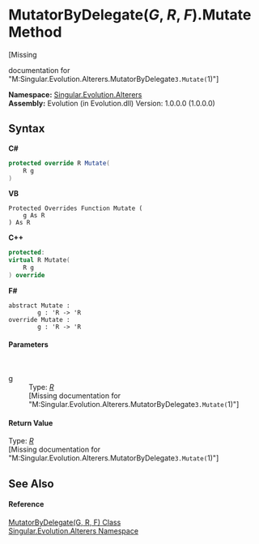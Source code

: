 # MutatorByDelegate(*G*, *R*, *F*).Mutate Method 
 

\[Missing <summary> documentation for "M:Singular.Evolution.Alterers.MutatorByDelegate`3.Mutate(`1)"\]

**Namespace:**&nbsp;<a href="d83a42df-2b66-dfad-1be9-58a7420b0c0f">Singular.Evolution.Alterers</a><br />**Assembly:**&nbsp;Evolution (in Evolution.dll) Version: 1.0.0.0 (1.0.0.0)

## Syntax

**C#**<br />
``` C#
protected override R Mutate(
	R g
)
```

**VB**<br />
``` VB
Protected Overrides Function Mutate ( 
	g As R
) As R
```

**C++**<br />
``` C++
protected:
virtual R Mutate(
	R g
) override
```

**F#**<br />
``` F#
abstract Mutate : 
        g : 'R -> 'R 
override Mutate : 
        g : 'R -> 'R 
```


#### Parameters
&nbsp;<dl><dt>g</dt><dd>Type: <a href="833d228f-c223-dfb5-ca81-bad24a6a4b65">*R*</a><br />\[Missing <param name="g"/> documentation for "M:Singular.Evolution.Alterers.MutatorByDelegate`3.Mutate(`1)"\]</dd></dl>

#### Return Value
Type: <a href="833d228f-c223-dfb5-ca81-bad24a6a4b65">*R*</a><br />\[Missing <returns> documentation for "M:Singular.Evolution.Alterers.MutatorByDelegate`3.Mutate(`1)"\]

## See Also


#### Reference
<a href="833d228f-c223-dfb5-ca81-bad24a6a4b65">MutatorByDelegate(G, R, F) Class</a><br /><a href="d83a42df-2b66-dfad-1be9-58a7420b0c0f">Singular.Evolution.Alterers Namespace</a><br />